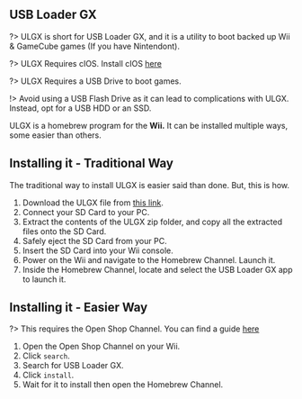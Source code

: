 ## USB Loader GX

?> ULGX is short for USB Loader GX, and it is a utility to boot backed up Wii & GameCube games (If you have Nintendont).

?> ULGX Requires cIOS. Install cIOS [here](cios)

?> ULGX Requires a USB Drive to boot games.

!> Avoid using a USB Flash Drive as it can lead to complications with ULGX. Instead, opt for a USB HDD or an SSD.

ULGX is a homebrew program for the **Wii.** It can be installed multiple ways, some easier than others.

## Installing it - Traditional Way

The traditional way to install ULGX is easier said than done. But, this is how.

1. Download the ULGX file from [this link](https://hbb1.oscwii.org/hbb/usbloader_gx/usbloader_gx.zip).
2. Connect your SD Card to your PC.
3. Extract the contents of the ULGX zip folder, and copy all the extracted files onto the SD Card.
4. Safely eject the SD Card from your PC.
5. Insert the SD Card into your Wii console.
6. Power on the Wii and navigate to the Homebrew Channel. Launch it.
7. Inside the Homebrew Channel, locate and select the USB Loader GX app to launch it.

## Installing it - Easier Way

?> This requires the Open Shop Channel. You can find a guide [here](osc)

1. Open the Open Shop Channel on your Wii.
2. Click `search`.
3. Search for USB Loader GX.
4. Click `install`.
5. Wait for it to install then open the Homebrew Channel.

